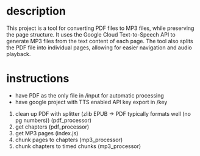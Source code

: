 # description
This project is a tool for converting PDF files to MP3 files, while preserving the page structure.
It uses the Google Cloud Text-to-Speech API to generate MP3 files from the text content of each page.
The tool also splits the PDF file into individual pages, allowing for easier navigation and audio playback.

# instructions
- have PDF as the only file in /input for automatic processing
- have google project with TTS enabled API key export in /key

1. clean up PDF with splitter (zlib EPUB -> PDF typically formats well (no pg numbers)) (pdf_processor)
2. get chapters (pdf_processor)
3. get MP3 pages (index.js) 
4. chunk pages to chapters (mp3_processor)
5. chunk chapters to timed chunks (mp3_processor) 